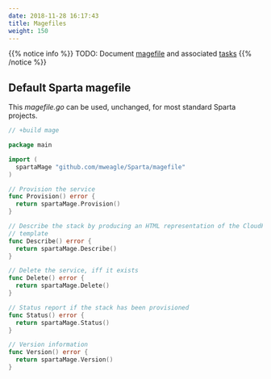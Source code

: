 ```yaml
---
date: 2018-11-28 16:17:43
title: Magefiles
weight: 150
---
```


{{% notice info %}}
TODO: Document [magefile](https://github.com/mweagle/SpartaHelloWorld/blob/master/magefile.go) and associated
[tasks](https://godoc.org/github.com/mweagle/Sparta/magefile)
{{% /notice %}}

## Default Sparta magefile

This _magefile.go_ can be used, unchanged, for most standard Sparta projects.

```go
// +build mage

package main

import (
  spartaMage "github.com/mweagle/Sparta/magefile"
)

// Provision the service
func Provision() error {
  return spartaMage.Provision()
}

// Describe the stack by producing an HTML representation of the CloudFormation
// template
func Describe() error {
  return spartaMage.Describe()
}

// Delete the service, iff it exists
func Delete() error {
  return spartaMage.Delete()
}

// Status report if the stack has been provisioned
func Status() error {
  return spartaMage.Status()
}

// Version information
func Version() error {
  return spartaMage.Version()
}
```